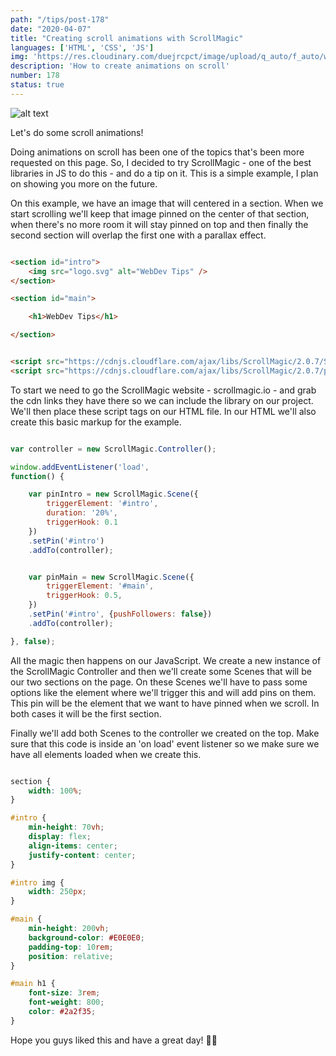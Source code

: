 ```yaml
---
path: "/tips/post-178"
date: "2020-04-07"
title: "Creating scroll animations with ScrollMagic"
languages: ['HTML', 'CSS', 'JS']
img: 'https://res.cloudinary.com/duejrcpct/image/upload/q_auto/f_auto/w_1000/v1588780412/tips/178-1_pto7de.png'
description: 'How to create animations on scroll'
number: 178
status: true
---
```


![alt text](https://res.cloudinary.com/duejrcpct/image/upload/q_auto/v1588780805/tips/178-2_xtmpph.gif "Scroll animation")

Let's do some scroll animations!

Doing animations on scroll has been one of the topics that's been more requested on this page. So, I decided to try ScrollMagic - one of the best libraries in JS to do this - and do a tip on it. This is a simple example, I plan on showing you more on the future.

On this example, we have an image that will centered in a section. When we start scrolling we'll keep that image pinned on the center of that section, when there's no more room it will stay pinned on top and then finally the second section will overlap the first one with a parallax effect.

```html

<section id="intro">
    <img src="logo.svg" alt="WebDev Tips" />
</section>

<section id="main">

    <h1>WebDev Tips</h1>

</section>


<script src="https://cdnjs.cloudflare.com/ajax/libs/ScrollMagic/2.0.7/ScrollMagic.min.js"></script>
<script src="https://cdnjs.cloudflare.com/ajax/libs/ScrollMagic/2.0.7/plugins/debug.addIndicators.min.js"></script>

```

To start we need to go the ScrollMagic website - scrollmagic.io - and grab the cdn links they have there so we can include the library on our project. We'll then place these script tags on our HTML file. In our HTML we'll also create this basic markup for the example.

```javascript

var controller = new ScrollMagic.Controller();

window.addEventListener('load', 
function() {

    var pinIntro = new ScrollMagic.Scene({
        triggerElement: '#intro',
        duration: '20%',
        triggerHook: 0.1
    })
    .setPin('#intro')
    .addTo(controller);


    var pinMain = new ScrollMagic.Scene({
        triggerElement: '#main',
        triggerHook: 0.5,
    })
    .setPin('#intro', {pushFollowers: false})
    .addTo(controller);

}, false);

```

All the magic then happens on our JavaScript. We create a new instance of the ScrollMagic Controller and then we'll create some Scenes that will be our two sections on the page. On these Scenes we'll have to pass some options like the element where we'll trigger this and will add pins on them. This pin will be the element that we want to have pinned when we scroll. In both cases it will be the first section.

Finally we'll add both Scenes to the controller we created on the top. Make sure that this code is inside an 'on load' event listener so we make sure we have all elements loaded when we create this.

```css

section {
    width: 100%;
}

#intro {
    min-height: 70vh;
    display: flex;
    align-items: center;
    justify-content: center;
}

#intro img {
    width: 250px;
}

#main {
    min-height: 200vh;
    background-color: #E0E0E0;
    padding-top: 10rem;
    position: relative;
}

#main h1 {
    font-size: 3rem;
    font-weight: 800;
    color: #2a2f35;
}

```

Hope you guys liked this and have a great day! 🙂🙏
